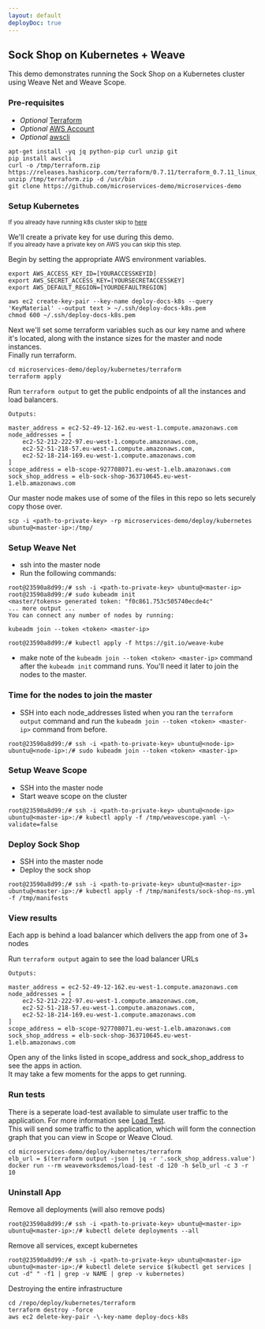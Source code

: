 ```yaml
---
layout: default
deployDoc: true
---
```


## Sock Shop on Kubernetes + Weave 

This demo demonstrates running the Sock Shop on a Kubernetes cluster using 
Weave Net and Weave Scope.

### Pre-requisites
* *Optional* [Terraform](https://www.terraform.io/downloads.html)
* *Optional* [AWS Account](https://aws.amazon.com/)
* *Optional* [awscli](http://docs.aws.amazon.com/cli/latest/userguide/installing.html)

<!-- deploy-test require-env AWS_ACCESS_KEY_ID AWS_SECRET_ACCESS_KEY AWS_DEFAULT_REGION TRAVIS_BRANCH TRAVIS_COMMIT -->
<!-- deploy-test-start pre-install -->

    apt-get install -yq jq python-pip curl unzip git
    pip install awscli
    curl -o /tmp/terraform.zip https://releases.hashicorp.com/terraform/0.7.11/terraform_0.7.11_linux_amd64.zip 
    unzip /tmp/terraform.zip -d /usr/bin
    git clone https://github.com/microservices-demo/microservices-demo 

<!-- deploy-test-end -->

<!-- deploy-test-hidden pre-install 
    git clone --depth=50 --branch=$TRAVIS_BRANCH https://github.com/microservices-demo/microservices-demo 
    cd microservices-demo
    git checkout -qf $TRAVIS_COMMIT

    cat > /root/healthcheck.sh <<-EOF
#!/usr/bin/env bash
kubectl run -\-namespace=sock-shop healthcheck -\-image=andrius/alpine-ruby sleep 10000
sleep 120
kube_id=\$(kubectl get pods -\-namespace=sock-shop | grep healthcheck | awk '{print \$1}')
kubectl exec -\-namespace=sock-shop \$kube_id -\- sh -c "curl -o healthcheck.rb \"https://raw.githubusercontent.com/microservices-demo/microservices-demo/master/deploy/healthcheck.rb\"; chmod +x ./healthcheck.rb; ./healthcheck.rb -s user,catalogue,queue-master,cart,shipping,payment,orders"

EOF

    mkdir -p ~/.ssh/
    aws ec2 describe-key-pairs -\-key-name deploy-docs-k8s &>/dev/null
    if [ $? -eq 0 ]; then aws ec2 delete-key-pair -\-key-name deploy-docs-k8s; fi
-->
### Setup Kubernetes

<small>If you already have running k8s cluster skip to [here](#weavenet)</small>

We'll create a private key for use during this demo.    
<small>If you already have a private key on AWS you can skip this step.</small>

Begin by setting the appropriate AWS environment variables.
```
export AWS_ACCESS_KEY_ID=[YOURACCESSKEYID]
export AWS_SECRET_ACCESS_KEY=[YOURSECRETACCESSKEY]
export AWS_DEFAULT_REGION=[YOURDEFAULTREGION]
```
<!-- deploy-test-start create-infrastructure -->

    aws ec2 create-key-pair --key-name deploy-docs-k8s --query 'KeyMaterial' --output text > ~/.ssh/deploy-docs-k8s.pem
    chmod 600 ~/.ssh/deploy-docs-k8s.pem

<!-- deploy-test-end -->

Next we'll set some terraform variables such as our key name and where it's located, along with the instance sizes for the master and node instances.  
Finally run terraform.

<!-- deploy-test-start create-infrastructure -->

    cd microservices-demo/deploy/kubernetes/terraform
    terraform apply

<!-- deploy-test-end -->


Run `terraform output` to get the public endpoints of all the instances and load balancers.
```
Outputs:

master_address = ec2-52-49-12-162.eu-west-1.compute.amazonaws.com
node_addresses = [
    ec2-52-212-222-97.eu-west-1.compute.amazonaws.com,
    ec2-52-51-218-57.eu-west-1.compute.amazonaws.com,
    ec2-52-18-214-169.eu-west-1.compute.amazonaws.com
]
scope_address = elb-scope-927708071.eu-west-1.elb.amazonaws.com
sock_shop_address = elb-sock-shop-363710645.eu-west-1.elb.amazonaws.com
```

Our master node makes use of some of the files in this repo so lets securely copy those over.
```
scp -i <path-to-private-key> -rp microservices-demo/deploy/kubernetes ubuntu@<master-ip>:/tmp/
```
<!-- deploy-test-hidden create-infrastructure

    cd microservices-demo/deploy/kubernetes/terraform
    export PRIVATE_KEY_PATH="~/.ssh/deploy-docs-k8s.pem"

    master_ip=$(terraform output -json | jq -r '.master_address.value') 
    node_addresses=$(terraform output -json | jq -r '.node_addresses.value|@sh' | sed -e "s/'//g" | tr ' ' '\n') 
    cd ..

    echo "Setting up kubernetes..."
    ssh -i $PRIVATE_KEY_PATH -o StrictHostKeyChecking=no ubuntu@$master_ip sudo kubeadm init > /root/k8s-init.log
    grep -e -\-token /root/k8s-init.log > /root/join.cmd

    echo "Setting up Weave Net.."
    ssh -i $PRIVATE_KEY_PATH ubuntu@$master_ip kubectl apply -f https://git.io/weave-kube
    echo "Setting up Weave Scope.."
    scp -i $PRIVATE_KEY_PATH -rp /repo/deploy/kubernetes/ ubuntu@$master_ip:/home/ubuntu
    ssh -i $PRIVATE_KEY_PATH ubuntu@$master_ip kubectl apply -f /home/ubuntu/kubernetes/weavescope.yaml -\-validate=false

    echo "Nodes joining kubernetes..."
    for node in $node_addresses; do
        ssh -i $PRIVATE_KEY_PATH -o StrictHostKeyChecking=no ubuntu@$node sudo `cat /root/join.cmd`
    done

    ssh -i $PRIVATE_KEY_PATH ubuntu@$master_ip kubectl apply -f /home/ubuntu/kubernetes/manifests/sock-shop-ns.yml -f /home/ubuntu/kubernetes/manifests

-->


### <a name="weavenet"></a>Setup Weave Net
* ssh into the master node
* Run the following commands:

```
root@23590a8d99:/# ssh -i <path-to-private-key> ubuntu@<master-ip>
root@23590a8d99:/# sudo kubeadm init
<master/tokens> generated token: "f0c861.753c505740ecde4c"
... more output ...
You can connect any number of nodes by running:

kubeadm join --token <token> <master-ip>

root@23590a8d99:/# kubectl apply -f https://git.io/weave-kube
```

* make note of the ```kubeadm join --token <token> <master-ip>``` command after the ```kubeadm init``` command runs. You'll need it later to join the nodes to the master. 

### Time for the nodes to join the master 
* SSH into each node_addresses listed when you ran the ```terraform output``` command and run the ```kubeadm join --token <token> <master-ip>``` command from before.

```
root@23590a8d99:/# ssh -i <path-to-private-key> ubuntu@<node-ip>
ubuntu@<node-ip>:/# sudo kubeadm join --token <token> <master-ip>
```

### Setup Weave Scope
* SSH into the master node
* Start weave scope on the cluster

```
root@23590a8d99:/# ssh -i <path-to-private-key> ubuntu@<node-ip>
ubuntu@<master-ip>:/# kubectl apply -f /tmp/weavescope.yaml -\-validate=false
```

### Deploy Sock Shop
* SSH into the master node
* Deploy the sock shop

```
root@23590a8d99:/# ssh -i <path-to-private-key> ubuntu@<master-ip>
ubuntu@<master-ip>:/# kubectl apply -f /tmp/manifests/sock-shop-ns.yml -f /tmp/manifests
```

### View results
Each app is behind a load balancer which delivers the app from one of 3+ nodes

Run `terraform output` again to see the load balancer URLs
```
Outputs:

master_address = ec2-52-49-12-162.eu-west-1.compute.amazonaws.com
node_addresses = [
    ec2-52-212-222-97.eu-west-1.compute.amazonaws.com,
    ec2-52-51-218-57.eu-west-1.compute.amazonaws.com,
    ec2-52-18-214-169.eu-west-1.compute.amazonaws.com
]
scope_address = elb-scope-927708071.eu-west-1.elb.amazonaws.com
sock_shop_address = elb-sock-shop-363710645.eu-west-1.elb.amazonaws.com
```

Open any of the links listed in scope_address and sock_shop_address to see the apps in action.   
It may take a few moments for the apps to get running.

### Run tests

There is a seperate load-test available to simulate user traffic to the application. For more information see [Load Test](#loadtest).  
This will send some traffic to the application, which will form the connection graph that you can view in Scope or Weave Cloud. 

<!-- deploy-test-start run-tests -->

    cd microservices-demo/deploy/kubernetes/terraform
    elb_url = $(terraform output -json | jq -r '.sock_shop_address.value') 
    docker run --rm weaveworksdemos/load-test -d 120 -h $elb_url -c 3 -r 10

<!-- deploy-test-end -->

<!-- deploy-test-hidden run-tests

    cd microservices-demo/deploy/kubernetes/terraform
    export PRIVATE_KEY_PATH="~/.ssh/deploy-docs-k8s.pem"
    master_ip=$(terraform output -json | jq -r '.master_address.value') 
    scp -i $PRIVATE_KEY_PATH -rp /root/healthcheck.sh ubuntu@$master_ip:/home/ubuntu
    ssh -i $PRIVATE_KEY_PATH ubuntu@$master_ip "chmod +x /home/ubuntu/healthcheck.sh; ./healthcheck.sh"

    if [ $? -ne 0 ]; then
        exit 1;
    fi

-->

### Uninstall App

Remove all deployments (will also remove pods)
```
root@23590a8d99:/# ssh -i <path-to-private-key> ubuntu@<master-ip>
ubuntu@<master-ip>:/# kubectl delete deployments --all
```
Remove all services, except kubernetes
```
root@23590a8d99:/# ssh -i <path-to-private-key> ubuntu@<master-ip>
ubuntu@<master-ip>:/# kubectl delete service $(kubectl get services | cut -d" " -f1 | grep -v NAME | grep -v kubernetes)
```

Destroying the entire infrastructure
<!-- deploy-test-start destroy-infrastructure -->

    cd /repo/deploy/kubernetes/terraform
    terraform destroy -force
    aws ec2 delete-key-pair -\-key-name deploy-docs-k8s

<!-- deploy-test-end -->
